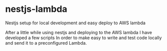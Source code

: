 # nestjs-lambda
Nestjs setup for local development and easy deploy to AWS lambda

After a little while using nestjs and deploying to the AWS lambda I have developed a few scripts In order to make easy to write and test code locally and send it to a preconfigured Lambda.
